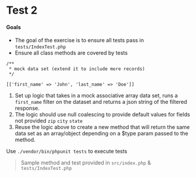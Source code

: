 # Test 2

#### Goals
- The goal of the exercise is to ensure all tests pass in `tests/IndexTest.php`
- Ensure all class methods are covered by tests
     

```
/**
 * mock data set (extend it to include more records)
 */

[['first_name' => 'John', 'last_name' => 'Doe']]
```

1. Set up logic that takes in a mock associative array data set, runs a 
`first_name` filter on the dataset and returns a json string of the filtered response.
2. The logic should use null coalescing to provide default values for fields not provided `zip` `city` `state`
3. Reuse the logic above to create a new method that will return the same data set as an array/object
depending on a $type param passed to the method.

Use `./vendor/bin/phpunit tests` to execute tests

> Sample method and test provided in `src/index.php` & `tests/IndexTest.php`

